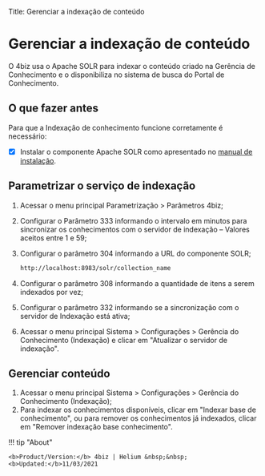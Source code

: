 Title: Gerenciar a indexação de conteúdo

# Gerenciar a indexação de conteúdo

O 4biz usa o Apache SOLR para indexar o conteúdo criado na Gerência de Conhecimento e o disponibiliza no sistema de busca do Portal de Conhecimento.

## O que fazer antes

Para que a Indexação de conhecimento funcione corretamente é necessário:

* [x] Instalar o componente Apache SOLR como apresentado no [manual de instalação][1].

## Parametrizar o serviço de indexação

1. Acessar o menu principal Parametrização > Parâmetros 4biz;
2. Configurar o Parâmetro 333 informando o intervalo em minutos para sincronizar os conhecimentos com o servidor de indexação – Valores aceitos entre 1 e 59;
3. Configurar o parâmetro 304 informando a URL do componente SOLR;

    ```sh
    http://localhost:8983/solr/collection_name
    ```

4. Configurar o parâmetro 308 informando a quantidade de itens a serem indexados por vez;
5. Configurar o parâmetro 332 informando se a sincronização com o servidor de Indexação está ativa;
6. Acessar o menu principal Sistema > Configurações > Gerência do Conhecimento (Indexação) e clicar em "Atualizar o servidor de indexação".

## Gerenciar conteúdo

1. Acessar o menu principal Sistema > Configurações > Gerência do Conhecimento (Indexação);
2. Para indexar os conhecimentos disponíveis, clicar em "Indexar base de conhecimento", ou para remover os conhecimentos já indexados, clicar em "Remover indexação base conhecimento".


!!! tip "About"

    <b>Product/Version:</b> 4biz | Helium &nbsp;&nbsp;
    <b>Updated:</b>11/03/2021

[1]:/pt-br/4biz-helium/get-started/installation-and-upgrade/download-software.html#servidor-de-indexacao-apache-solr_1
